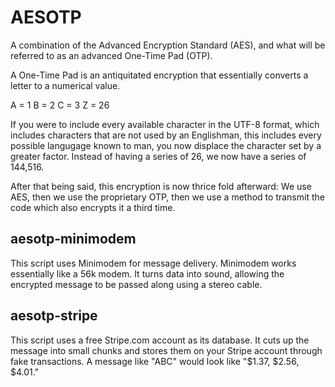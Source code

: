 # AESOTP
A combination of the Advanced Encryption Standard (AES), and what will be referred to as an advanced One-Time Pad (OTP). 

A One-Time Pad is an antiquitated encryption that essentially converts a letter to a numerical value. 

A = 1
B = 2
C = 3
Z = 26

If you were to include every available character in the UTF-8 format, which includes characters that are not used by an Englishman, this includes every possible langugage known to man, you now displace the character set by a greater factor. Instead of having a series of 26, we now have a series of 144,516. 

After that being said, this encryption is now thrice fold afterward: We use AES, then we use the proprietary OTP, then we use a method to transmit the code which also encrypts it a third time.

## aesotp-minimodem
This script uses Minimodem for message delivery. Minimodem works essentially like a 56k modem. It turns data into sound, allowing the encrypted message to be passed along using a stereo cable.

## aesotp-stripe
This script uses a free Stripe.com account as its database. It cuts up the message into small chunks and stores them on your Stripe account through fake transactions. A message like "ABC" would look like "$1.37, $2.56, $4.01."


